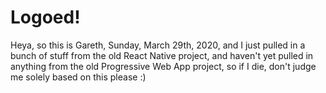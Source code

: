 # Logoed!

Heya, so this is Gareth, Sunday, March 29th, 2020, and I just pulled in a bunch of stuff from the old React Native project, and haven't yet pulled in anything from the old Progressive Web App project, so if I die, don't judge me solely based on this please :)
